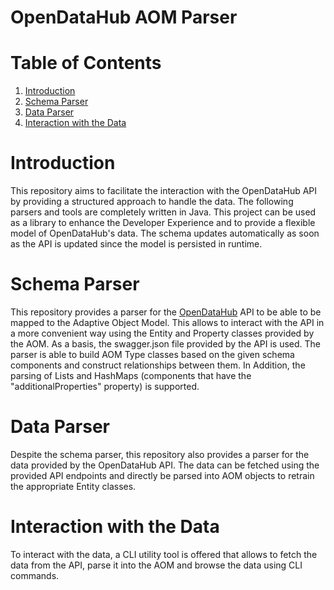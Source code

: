 # OpenDataHub AOM Parser

# Table of Contents
1. [Introduction](#introduction)
2. [Schema Parser](#schema-parser)
3. [Data Parser](#data-parser)
4. [Interaction with the Data](#interaction-with-the-data)

# Introduction
This repository aims to facilitate the interaction with the OpenDataHub API by providing a structured approach to handle
the data. The following parsers and tools are completely written in Java. This project can be used as a library to
enhance the Developer Experience and to provide a flexible model of OpenDataHub's data. The schema updates automatically
as soon as the API is updated since the model is persisted in runtime.

# Schema Parser
This repository provides a parser for the [OpenDataHub](https://opendatahub.bz.it/) API to be able to be mapped to the
Adaptive Object Model. This allows to interact with the API in a more convenient way using the Entity and Property 
classes provided by the AOM. As a basis, the swagger.json file provided by the API is used. The parser is able to build
AOM Type classes based on the given schema components and construct relationships between them. In Addition, the parsing
of Lists and HashMaps (components that have the "additionalProperties" property) is supported.

# Data Parser
Despite the schema parser, this repository also provides a parser for the data provided by the OpenDataHub API. The data
can be fetched using the provided API endpoints and directly be parsed into AOM objects to retrain the appropriate Entity
classes.

# Interaction with the Data
To interact with the data, a CLI utility tool is offered that allows to fetch the data from the API, parse it into the 
AOM and browse the data using CLI commands.
